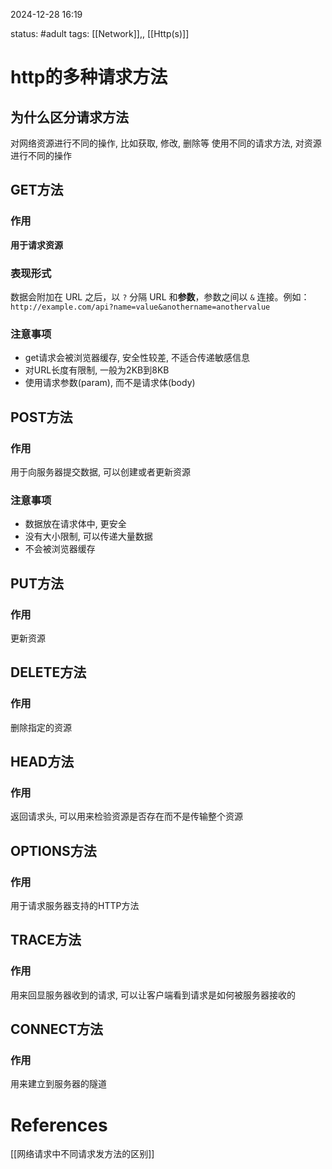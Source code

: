 2024-12-28    16:19

status: #adult 
tags: [[Network]],, [[Http(s)]]


# http的多种请求方法

## 为什么区分请求方法

对网络资源进行不同的操作, 比如获取, 修改, 删除等
使用不同的请求方法, 对资源进行不同的操作

## GET方法
### 作用
**用于请求资源**
### 表现形式
数据会附加在 URL 之后，以 `?` 分隔 URL 和**参数**，参数之间以 `&` 连接。例如：`http://example.com/api?name=value&anothername=anothervalue`

### 注意事项

- get请求会被浏览器缓存, 安全性较差, 不适合传递敏感信息
- 对URL长度有限制, 一般为2KB到8KB
- 使用请求参数(param), 而不是请求体(body)

## POST方法

### 作用
用于向服务器提交数据, 可以创建或者更新资源

### 注意事项

- 数据放在请求体中, 更安全
- 没有大小限制, 可以传递大量数据
- 不会被浏览器缓存
## PUT方法

### 作用

更新资源

## DELETE方法

### 作用
删除指定的资源


## HEAD方法

### 作用
返回请求头, 可以用来检验资源是否存在而不是传输整个资源

## OPTIONS方法
### 作用
用于请求服务器支持的HTTP方法


## TRACE方法
### 作用
用来回显服务器收到的请求, 可以让客户端看到请求是如何被服务器接收的



## CONNECT方法
### 作用
用来建立到服务器的隧道



# References

[[网络请求中不同请求发方法的区别]]
